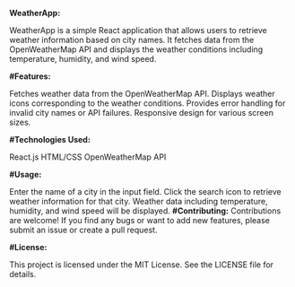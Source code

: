 ****WeatherApp:****

WeatherApp is a simple React application that allows users to retrieve weather information based on city names. It fetches data from the OpenWeatherMap API and displays the weather conditions including temperature, humidity, and wind speed.

**#Features:**

Fetches weather data from the OpenWeatherMap API.
Displays weather icons corresponding to the weather conditions.
Provides error handling for invalid city names or API failures.
Responsive design for various screen sizes.

**#Technologies Used:**

React.js
HTML/CSS
OpenWeatherMap API

**#Usage:**

Enter the name of a city in the input field.
Click the search icon to retrieve weather information for that city.
Weather data including temperature, humidity, and wind speed will be displayed.
**#Contributing:**
Contributions are welcome! If you find any bugs or want to add new features, please submit an issue or create a pull request.

**#License:**

This project is licensed under the MIT License. See the LICENSE file for details.
